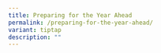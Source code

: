 ```yaml
---
title: Preparing for the Year Ahead
permalink: /preparing-for-the-year-ahead/
variant: tiptap
description: ""
---
```

